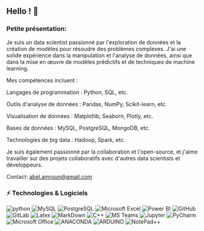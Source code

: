 ## Hello ! 👋

### Petite présentation:


Je suis un data scientist passionné par l'exploration de données et la création de modèles pour résoudre des problèmes complexes. J'ai une solide expérience dans la manipulation et l'analyse de données, ainsi que dans la mise en œuvre de modèles prédictifs et de techniques de machine learning.

Mes compétences incluent :

Langages de programmation : Python, SQL, etc.

Outils d'analyse de données : Pandas, NumPy, Scikit-learn, etc.

Visualisation de données : Matplotlib, Seaborn, Plotly, etc.

Bases de données : MySQL, PostgreSQL, MongoDB, etc.

Technologies de big data : Hadoop, Spark, etc.

Je suis également passionné par la collaboration et l'open-source, et j'aime travailler sur des projets collaboratifs avec d'autres data scientists et développeurs.


Contact: abel.amroun@gmail.com


### ⚡ Technologies & Logiciels 
![python](https://img.shields.io/badge/Python-3776AB.svg?style=for-the-badge&logo=Python&logoColor=white)
![MySQL](https://img.shields.io/badge/-MySQL-336791?style=flat-square&logo=mysql)
![PostgreSQL](https://img.shields.io/badge/-PostgreSQL-336791?style=flat-square&logo=postgresql)
![Microsoft Excel](https://img.shields.io/badge/Microsoft%20Excel-217346.svg?style=for-the-badge&logo=Microsoft-Excel&logoColor=white)
![Power BI](https://img.shields.io/badge/Power%20BI-F2C811.svg?style=for-the-badge&logo=Power-BI&logoColor=black)
![GitHub](https://img.shields.io/badge/-GitHub-181717?style=flat-square&logo=github)
![GitLab](https://img.shields.io/badge/-GitLab-FCA121?style=flat-square&logo=gitlab)
![Latex](https://img.shields.io/badge/LaTeX-008080.svg?style=for-the-badge&logo=LaTeX&logoColor=white)
![MarkDown](https://img.shields.io/badge/markdown-black?&style=flat-square&logo=markdown)
![C++](https://img.shields.io/badge/C++-00599C.svg?style=for-the-badge&logo=C++&logoColor=white)
![MS Teams](https://img.shields.io/badge/Microsoft%20Teams-6264A7.svg?style=for-the-badge&logo=Microsoft-Teams&logoColor=white)
![Jupyter](https://img.shields.io/badge/Jupyter-F37626.svg?style=for-the-badge&logo=Jupyter&logoColor=white)
![PyCharm](https://img.shields.io/badge/PyCharm-000000.svg?style=for-the-badge&logo=PyCharm&logoColor=white)
![Microsoft Office](https://img.shields.io/badge/Microsoft%20Office-D83B01.svg?style=for-the-badge&logo=Microsoft-Office&logoColor=white)
![ANACONDA](https://img.shields.io/badge/Anaconda-44A833.svg?style=for-the-badge&logo=Anaconda&logoColor=white)
![ARDUINO](https://img.shields.io/badge/Arduino-00979D.svg?style=for-the-badge&logo=Arduino&logoColor=white)
![NotePad++](https://img.shields.io/badge/Notepad++-90E59A.svg?style=for-the-badge&logo=Notepad++&logoColor=black)


